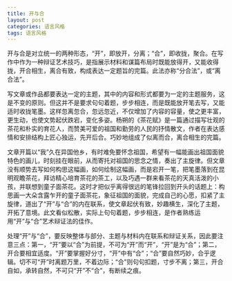 ```yaml
---
title: 开与合
layout: post
categories: 语言风格
tags: 语言风格
---
```


开与合是对立统一的两种形态，“开”，即放开，分离；“合”，即收拢，聚合。在写作中作为一种辩证艺术技巧，是指展示材料和谋篇布局时既能放得开，又能收得拢，开合相生，离合有致，构成表达一定题旨的完篇。此法亦称“分合法”，或“离合法”。

写文章或作品都要表达一定的主题，其中的内容和形式都要为一定的主题服务，这是不变的原则。但这并不是要求句句着题，步步相连，而是既能放开笔去写，又能适时收拢笔墨。这样忽离忽合，忽远忽近，不仅增加了内容的容量，使之更丰富，更生动，也使文势起伏跌宕，变化多姿。杨朔的《茶花赋》是一篇通过描写壮观的茶花和朴实的育花人，而赞美可爱的祖国和勤劳的人民的抒情散文，作者在表达感情和安排结构上匠心独运，先开后合。巧妙地组成了似离而合，离合相生的完篇。

文章开篇以“我”久在异国他乡，有时难免要怀念祖国，希望有一幅能画出祖国面貌特色的画儿，时刻挂在眼前，从而寄托对祖国的思念之情，奏出了主旋律。但文章没有顺势去写如何构思这幅画，如何绘制这幅画，而是宕开一笔，把笔墨落到在昆明观瞻茶花，拜访精心培育茶花的茶工，以及巧遇一群来看茶花的天真活泼的小孩，并联想到童子面茶花。这时才把似乎离得很远的笔锋拉回到开头的话题上：构思画一大朵含露乍开的童子面茶花，象征祖国的面貌，完成自己的心愿，扣紧了主旋律，道出了“开”与“合”的内在联系，使文章起伏有致，妙趣横生，深化了主题，开拓了意境。此文看似松散，实际上句句着题，步步相连，是作者熟练运用“开”与“合”艺术辩证法的佳作。

处理“开”与“合”，要反映整体与部分、主题与材料内在联系和辩证关系，因此要注意三点：第一，“开”要以“合”为前提，不可为“开”而“开”，“开”是为“合”；第二，开合要相宜适度。“开”要掌握好分寸，“开”中有“合”；“合”要自然巧妙，合乎逻辑。切不可“开”时离题万里，不着边际；“合”则句句扣题，寸步不离；第三，开合自如，承转自然，不可只“开”不“合”，有断续之痕。 